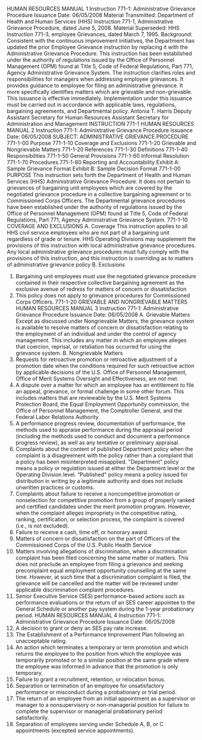 HUMAN RESOURCES MANUAL 1
Instruction 771-1: Administrative Grievance Procedure
Issuance Date: 06/05/2008
Material Transmitted:
Department of Health and Human Services (HHS) Instruction 771-1, Administrative Grievance Procedure, dated
June 5, 2008.
Material Superseded:
HHS Instruction 771-3, employee Grievances, dated March 7, 1995.
Background:
Consistent with the continuous improvement initiatives, the Department has updated the prior Employee Grievance
instruction by replacing it with the Administrative Grievance Procedure. This instruction has been
established under the authority of regulations issued by the Office of Personnel Management
(OPM) found at Title 5, Code of Federal Regulations, Part 771, Agency Administrative
Grievance System.
The instruction clarifies roles and responsibilities for managers when addressing employee grievances. It
provides guidance to employee for filing an administrative grievance. It more specifically identifies matters which
are grievable and non-grievable.
This issuance is effective immediately. Implementation under this issuance must be carried out
in accordance with applicable laws, regulations, bargaining agreements, and Departmental
policy.
 Antonia T. Harris
 Deputy Assistant Secretary for Human Resources
 Assistant Secretary for Administration and
Management
INSTRUCTION 771-1
HUMAN RESOURCES MANUAL 2
Instruction 771-1: Administrative Grievance Procedure
Issuance Date: 06/05/2008
SUBJECT: ADMINISTRATIVE GRIEVANCE PROCEDURE
771-1-00 Purpose
771-1-10 Coverage and Exclusions
771-1-20 Grievable and Nongrievable Matters
771-1-20 References
771-1-30 Definitions
771-1-40 Responsibilities
771-1-50 General Provisions
771-1-60 Informal Resolution
771-1-70 Procedures
771-1-80 Reporting and Accountability
Exhibit A: Sample Grievance Format
Exhibit B: Sample Decision Format
771-1-00 PURPOSE
This instruction sets forth the Department of Health and Human Services (HHS) Administrative
Grievance Procedure. It does not pertain to grievances of bargaining unit employees which are
covered by the negotiated grievance procedure in a collective bargaining agreement or to
Commissioned Corps Officers. The Departmental grievance procedures have been established
under the authority of regulations issued by the Office of Personnel Management (OPM) found
at Title 5, Code of Federal Regulations, Part 771, Agency Administrative Grievance System.
771-1-10 COVERAGE AND EXCLUSIONS
A. Coverage
This instruction applies to all HHS civil service employees who are not part of a bargaining unit
regardless of grade or tenure. HHS Operating Divisions may supplement the provisions of this
instruction with local administrative grievance procedures. Any local administrative grievance
procedures must fully comply with the provisions of this instruction, and this instruction is
overriding as to matters of administrative grievance policy
B. Exclusions
1. Bargaining unit employees must use the negotiated grievance procedure contained in their
respective collective bargaining agreement as the exclusive avenue of redress for matters of
concern or dissatisfaction
2. This policy does not apply to grievance procedures for Commissioned Corps Officers.
771-1-20 GRIEVABLE AND NONGRIEVABLE MATTERS
HUMAN RESOURCES MANUAL 3
Instruction 771-1: Administrative Grievance Procedure
Issuance Date: 06/05/2008
A. Grievable Matters
Except as discussed under Nongrievable Matters, the grievance system is available to resolve
matters of concern or dissatisfaction relating to the employment of an individual and under the
control of agency management. This includes any matter in which an employee alleges that
coercion, reprisal, or retaliation has occurred for using the grievance system.
B. Nongrievable Matters
1. Requests for retroactive promotion or retroactive adjustment of a promotion date when the
conditions required for such retroactive action by applicable decisions of the U.S. Office of
Personnel Management, Office of Merit Systems Oversight and Effectiveness, are not met.
2. A dispute over a matter for which an employee has an entitlement to file an appeal,
grievance, or formal challenge in some other forum. This includes matters that are
reviewable by the U.S. Merit Systems Protection Board, the Equal Employment Opportunity
commission, the Office of Personnel Management, the Comptroller General, and the Federal
Labor Relations Authority.
3. A performance progress review, documentation of performance, the methods used to
appraise performance during the appraisal period (including the methods used to conduct and
document a performance progress review), as well as any tentative or preliminary appraisal.
4. Complaints about the content of published Department policy when the complaint is a
disagreement with the policy rather than a complaint that a policy has been misinterpreted
misapplied. "Department" policy means a policy or regulation issued at either the
Department level or the Operating Division level. “Published" policy means a policy issued
for distribution in writing by a legitimate authority and does not include unwritten practices
or customs.
5. Complaints about failure to receive a noncompetitive promotion or nonselection for
competitive promotion from a group of properly ranked and certified candidates under the
merit promotion program. However, when the complaint alleges impropriety in the
competitive rating, ranking, certification, or selection process, the complaint is covered (i.e.,
is not excluded).
6. Failure to receive a cash, time off, or honorary award.
7. Matters of concern or dissatisfaction on the part of Officers of the Commissioned Corps of
the U.S. Public Health Service
8. Matters involving allegations of discrimination, when a discrimination complaint has been
filed concerning the same matter or matters. This does not preclude an employee from filing
a grievance and seeking precomplaint equal employment opportunity counselling at the same
time. However, at such time that a discrimination complaint is filed, the grievance will be
cancelled and the matter will be reviewed under applicable discrimination complaint
procedures.
9. Senior Executive Service (SES) performance-based actions such as performance evaluations
or the return of an SES career appointee to the General Schedule or another pay system
during the 1-year probationary period.
HUMAN RESOURCES MANUAL 4
Instruction 771-1: Administrative Grievance Procedure
Issuance Date: 06/05/2008
10. A decision to grant or deny an SES pay rate increase.
11. The Establishment of a Performance Improvement Plan following an unacceptable rating.
12. An action which terminates a temporary or term promotion and which returns the employee
to the position from which the employee was temporarily promoted or to a similar position at
the same grade where the employee was informed in advance that the promotion is only
temporary.
13. Failure to grant a recruitment, retention, or relocation bonus.
14. Separation or termination of an employee for unsatisfactory performance or misconduct
during a probationary or trial period.
15. The return of an employee from an initial appointment as a supervisor or manager to a nonsupervisory or non-managerial position for failure to complete the supervisor or managerial
probationary period satisfactorily.
16. Separation of employees serving under Schedule A, B, or C appointments (excepted service
appointments).

